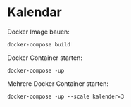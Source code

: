 # Kalendar

Docker Image bauen:
```
docker-compose build
```

Docker Container starten:
```
docker-compose -up
```

Mehrere Docker Container starten:
```
docker-compose -up --scale kalender=3
```
